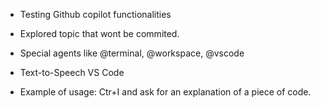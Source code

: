 * Testing Github copilot functionalities 

* Explored topic that wont be commited.
- Special agents like @terminal, @workspace, @vscode 

* Text-to-Speech VS Code
- Example of usage: Ctr+I and ask for an explanation of a piece of code. 